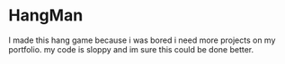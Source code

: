 # HangMan
I made this hang game because i was bored i need more projects on my portfolio.
my code is sloppy and im sure this could be done better.
